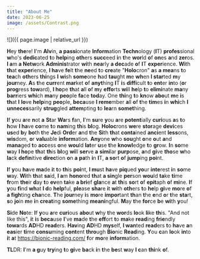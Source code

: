 ```yaml
---
title: "About Me"
date: 2023-06-25
image: /assets/Contrast.png
---
```


![]({{ page.image | relative_url }})

**H**ey **the**re! **I**'m **Alv**in, **a passi**onate **Inform**ation **Techn**ology (**I**T) **profes**sional **w**ho's **dedic**ated **t**o **help**ing **oth**ers **succ**eed **i**n **t**he **wor**ld **o**f **on**es **a**nd **zer**os. **I a**m **a Netw**ork **Adminis**trator **wi**th **nea**rly **a dec**ade **o**f **I**T **exper**ience. **Wi**th **th**at **exper**ience, **I ha**ve **fe**lt **t**he **ne**ed **t**o **cre**ate "**Holo**cron" **a**s **a mea**ns **t**o **tea**ch **oth**ers **thi**ngs **I** **wi**sh **some**one **h**ad **tau**ght **m**e **wh**en **I star**ted **m**y **jour**ney. **A**s **t**he **curr**ent **mar**ket **o**f **anyt**hing **I**T **i**s **diffi**cult **t**o **ent**er **in**to (**o**r **prog**ress **tow**ard), **I ho**pe **th**at **a**ll **o**f **m**y **effo**rts **wi**ll **he**lp **t**o **elimi**nate **ma**ny **barr**iers **whi**ch **ma**ny **peo**ple **fa**ce **tod**ay. One **thi**ng **t**o **kn**ow **abo**ut **m**e **i**s **th**at **I** **lo**ve **help**ing **peo**ple, **beca**use **I reme**mber **a**ll **o**f **t**he **tim**es **i**n **whi**ch **I unneces**sarily **strug**gled **attem**pting **t**o **lea**rn **somet**hing.

**I**f **y**ou **a**re **n**ot **a** **St**ar **Wa**rs **f**an, **I**'m **su**re **y**ou **a**re **potent**ially **curi**ous **a**s **t**o **h**ow **I ha**ve **co**me **t**o **nam**ing **th**is **bl**og. **Holoc**rons **we**re **stor**age **devi**ces **us**ed **b**y **bo**th **t**he **Je**di **Ord**er **a**nd **t**he **Si**th **th**at **conta**ined **anci**ent **less**ons, **wis**dom, **o**r **valu**able **inform**ation. **Any**one **w**ho **sou**ght **o**ne **o**ut **a**nd **mana**ged **t**o **acc**ess **o**ne **wou**ld **lat**er **u**se **t**he **knowl**edge **t**o **gr**ow. **I**n **so**me **w**ay **I ho**pe **th**at **th**is **bl**og **wi**ll **ser**ve **a** **simi**lar **purp**ose, **a**nd **gi**ve **tho**se **w**ho **la**ck **defin**itive **direc**tion **o**n **a** **pa**th **i**n **I**T, **a so**rt **o**f **jump**ing **poi**nt.

**I**f **y**ou **ha**ve **ma**de **i**t **t**o **th**is **poi**nt, **I mu**st **ha**ve **piq**ued **yo**ur **inte**rest **i**n **so**me **w**ay. **Wi**th **th**at **sa**id, **I a**m **hono**red **th**at **a sin**gle **per**son **wou**ld **ta**ke **ti**me **fr**om **the**ir **d**ay **t**o **ev**en **ta**ke **a bri**ef **gla**nce **a**t **th**is **so**rt **o**f **epit**aph **o**f **mi**ne. **I**f **y**ou **fi**nd **wh**at **I d**o **help**ful, **ple**ase **sha**re **i**t **wi**th **oth**ers **t**o **he**lp **gi**ve **mo**re **o**f **a figh**ting **cha**nce. **T**he **jour**ney **i**s **mo**re **impor**tant **th**an **t**he **e**nd **o**r **t**he **sta**rt, **s**o **jo**in **m**e **i**n **creat**ing **some**thing **meani**ngful. **M**ay **t**he **for**ce **b**e **wi**th **y**ou!

**Si**de **No**te: **I**f **y**ou **a**re **curi**ous **abo**ut **w**hy **t**he **wor**ds **lo**ok **li**ke **th**is. "And not like this", **i**t **i**s **beca**use **I**'ve **ma**de **t**he **eff**ort **t**o **ma**ke **read**ing **frie**ndly **towa**rds **AD**HD **read**ers. **Hav**ing **AD**HD **mys**elf, **I wan**ted **read**ers **t**o **ha**ve **a**n **eas**ier **ti**me **consu**ming **cont**ent **thro**ugh **Bio**nic **Read**ing. **Y**ou **c**an **lo**ok **in**to **i**t **a**t https://bionic-reading.com/ **f**or **mo**re **inform**ation.

**TL**DR: **I**'m **a g**uy **try**ing **t**o **gi**ve **ba**ck **i**n **t**he **be**st **w**ay **I c**an **thi**nk **o**f.
